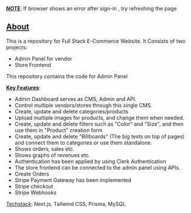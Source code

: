 <b><ins>NOTE</ins></b>: If browser shows an error after sign-in , try refreshing the page

<h2><ins>About</ins></h2>
This is a repository for Full Stack E-Commerce Website.
It Consists of two projects:

  -  Admin Panel for vendor
  -  Store Frontend

This repository contains the code for Admin Panel

<ins>**Key Features**</ins>:

  
  - Admin Dashboard serves as CMS, Admin and API.
  - Control multiple vendors/stores through this single CMS.
  - Create, update and delete categories/products
  - Upload multiple images for products, and change them when needed.
  - Create, update and delete filters such as "Color" and "Size", and then use them in "Product" creation form
  - Create, update and delete "Billboards" (The big texts on top of pages) and connect them to categories or use them standalone.
  -  Shows orders, sales etc.
  -  Shows graphs of revenues etc.
  -  Authentication has been applied by using Clerk Authentication
  -  The store frontend can be connected to the admin panel using APIs.
  -  Create Orders
  -  Stripe Payment Gateway has been implemented
  -  Stripe checkout
  -  Stripe Webhooks

<ins>Techstack</ins>: Next.js, Tailwind CSS, Prisma, MySQL

